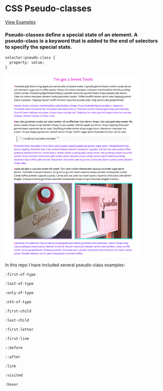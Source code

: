 # CSS Pseudo-classes

[View Examples](http://kirstenswanson.io/css-pseudo-classes/)

### Pseudo-classes define a special state of an element. A pseudo-class is a keyword that is added to the end of selectors to specify the special state.

```
selector:pseudo-class {
  property: value;
}
```
<img src="img/examples.png" alt="pseudo-class examples" height="600px" width="450px">

In this repo I have included several pseudo-class examples:
```
:first-of-type
```
```
:last-of-type
```
```
:only-of-type
```
```
:nth-of-type
```
```
:first-child
```
```
:last-child
```
```
:first-letter
```
```
:first-line
```
```
::before
```
```
::after
```
```
:link
```
```
:visited
```
```
:hover
```
